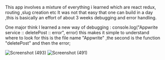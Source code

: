 This app involves a mixture of everything i learned which are react redux, routing ,slug creation etc
It was not that easy that one can build in a day ,this is basically an effort of about 3 weeks debugging and error handling.

One major think I learned a new way of debugging :
console.log("Appwrite service :: deletePost :: error", error)
this makes it simple to understand where to look for this is the file name "Appwrite" ,the second is the function "deletePost" and then the error;


![Screenshot (493)](https://github.com/user-attachments/assets/56383a80-9ca7-4ec1-8075-6fdb5a654cfb)
![Screenshot (491)](https://github.com/user-attachments/assets/da74f8d0-fef4-41d3-9a5b-23995091d01b)
